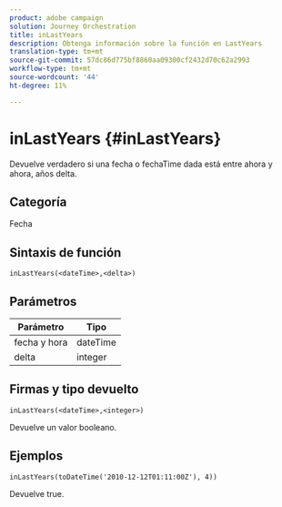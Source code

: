 ```yaml
---
product: adobe campaign
solution: Journey Orchestration
title: inLastYears
description: Obtenga información sobre la función en LastYears
translation-type: tm+mt
source-git-commit: 57dc86d775bf8860aa09300cf2432d70c62a2993
workflow-type: tm+mt
source-wordcount: '44'
ht-degree: 11%

---
```



# inLastYears {#inLastYears}

Devuelve verdadero si una fecha o fechaTime dada está entre ahora y ahora, años delta.

## Categoría

Fecha

## Sintaxis de función

`inLastYears(<dateTime>,<delta>)`

## Parámetros

| Parámetro | Tipo |
|-----------|------------------|
| fecha y hora | dateTime |
| delta | integer |

## Firmas y tipo devuelto

`inLastYears(<dateTime>,<integer>)`

Devuelve un valor booleano.

## Ejemplos

`inLastYears(toDateTime('2010-12-12T01:11:00Z'), 4))`

Devuelve true.
